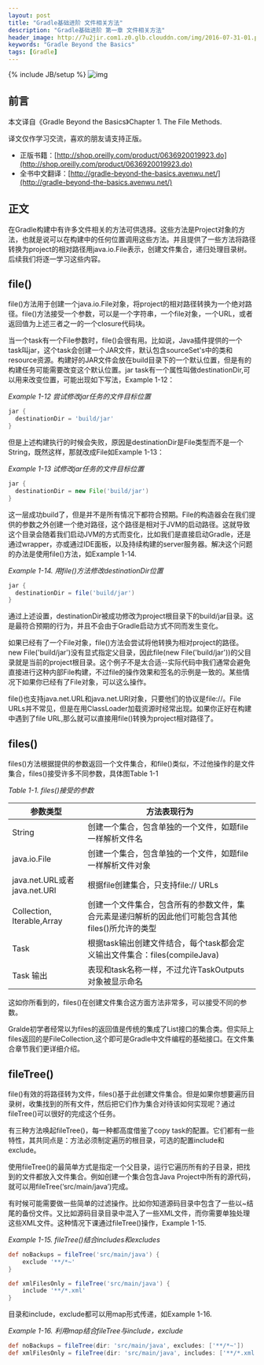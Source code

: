 ```yaml
---
layout: post
title: "Gradle基础进阶 文件相关方法"
description: "Gradle基础进阶 第一章 文件相关方法"
header_image: http://7u2jir.com1.z0.glb.clouddn.com/img/2016-07-31-01.png
keywords: "Gradle Beyond the Basics"
tags: [Gradle]
---
```

{% include JB/setup %}
![img](http://7u2jir.com1.z0.glb.clouddn.com/img/2016-07-31-01.png)

## 前言

本文译自《Gradle Beyond the Basics》Chapter 1. The File Methods.

译文仅作学习交流，喜欢的朋友请支持正版。

* 正版书籍：[http://shop.oreilly.com/product/0636920019923.do](http://shop.oreilly.com/product/0636920019923.do)
* 全书中文翻译：[http://gradle-beyond-the-basics.avenwu.net/](http://gradle-beyond-the-basics.avenwu.net/)

## 正文

在Gradle构建中有许多文件相关的方法可供选择。这些方法是Project对象的方法，也就是说可以在构建中的任何位置调用这些方法。并且提供了一些方法将路径转换为project的相对路径用java.io.File表示，创建文件集合，递归处理目录树。后续我们将逐一学习这些内容。

## file()

file()方法用于创建一个java.io.File对象，将project的相对路径转换为一个绝对路径。file()方法接受一个参数，可以是一个字符串，一个file对象，一个URL，或者返回值为上述三者之一的一个closure代码块。

当一个task有一个File参数时，file()会很有用。比如说，Java插件提供的一个task叫jar，这个task会创建一个JAR文件，默认包含sourceSet's中的类和resource资源。构建好的JAR文件会放在build目录下的一个默认位置，但是有的构建任务可能需要改变这个默认位置。jar task有一个属性叫做destinationDir,可以用来改变位置，可能出现如下写法，Example 1-12：

*Example 1-12 尝试修改jar任务的文件目标位置*

```groovy
jar {
  destinationDir = 'build/jar'
}
```

但是上述构建执行的时候会失败，原因是destinationDir是File类型而不是一个String，既然这样，那就改成File如Example 1-13：

*Example 1-13 试修改jar任务的文件目标位置*

```groovy
jar {
  destinationDir = new File('build/jar')
}

```

这一层成功build了，但是并不是所有情况下都符合预期。File的构造器会在我们提供的参数之外创建一个绝对路径，这个路径是相对于JVM的启动路径。这就导致这个目录会随着我们启动JVM的方式而变化，比如我们是直接启动Gradle，还是通过wrapper，亦或通过IDE面板，以及持续构建的server服务器。解决这个问题的办法是使用file()方法，如Example 1-14.

*Example 1-14. 用file()方法修改destinationDir位置*

```groovy 
jar {
  destinationDir = file('build/jar')
}
```

通过上述设置，destinationDir被成功修改为project根目录下的build/jar目录。这是最符合预期的行为，并且不会由于Gradle启动方式不同而发生变化。

如果已经有了一个File对象，file()方法会尝试将他转换为相对project的路径。new File('build/jar')没有显式指定父目录，因此file(new File('build/jar'))的父目录就是当前的project根目录。这个例子不是太合适--实际代码中我们通常会避免直接进行这种内部File构建，不过file的操作效果和签名的示例是一致的。某些情况下如果你已经有了File对象，可以这么操作。

file()也支持java.net.URL和java.net.URI对象，只要他们的协议是file://。File URLs并不常见，但是在用ClassLoader加载资源时经常出现。如果你正好在构建中遇到了file URL,那么就可以直接用file()转换为project相对路径了。

## files()

files()方法根据提供的参数返回一个文件集合，和file()类似，不过他操作的是文件集合，files()接受许多不同参数，具体图Table 1-1

*Table 1-1. files()接受的参数*

| 参数类型 | 方法表现行为 |
| -------- | -------- |
| String | 创建一个集合，包含单独的一个文件，如题file一样解析文件名 |
| java.io.File | 创建一个集合，包含单独的一个文件，如题file一样解析文件对象 |
| java.net.URL或者java.net.URI | 根据file创建集合，只支持file:// URLs |
| Collection, Iterable,Array | 创建一个文件集合，包含所有的参数文件，集合元素是递归解析的因此他们可能包含其他files()所允许的类型 |
| Task | 根据task输出创建文件结合，每个task都会定义输出文件集合：files(compileJava) |
| Task 输出 | 表现和task名称一样，不过允许TaskOutputs对象被显示命名 |

这如你所看到的，files()在创建文件集合这方面方法非常多，可以接受不同的参数。

Gralde初学者经常以为files的返回值是传统的集成了List接口的集合类。但实际上files返回的是FileCollection,这个即可是Gradle中文件编程的基础接口。在文件集合章节我们更详细介绍。

## fileTree()

file()有效的将路径转为文件，files()基于此创建文件集合。但是如果你想要遍历目录树，收集找到的所有文件，然后把它们作为集合对待该如何实现呢？通过fileTree()可以很好的完成这个任务。

有三种方法唤起fileTree()，每一种都高度借鉴了copy task的配置。它们都有一些特性，其共同点是：方法必须制定遍历的根目录，可选的配置include和exclude。

使用fileTree()的最简单方式是指定一个父目录，运行它遍历所有的子目录，把找到的文件都放入文件集合。例如创建一个集合包含Java Project中所有的源代码，就可以用fileTree(‘src/main/java’)完成。

有时候可能需要做一些简单的过滤操作。比如你知道源码目录中包含了一些以~结尾的备份文件。又比如源码目录目录中混入了一些XML文件，而你需要单独处理这些XML文件。这种情况下课通过fileTree()操作，Example 1-15.

*Example 1-15. fileTree()结合includes和excludes*

```groovy
def noBackups = fileTree('src/main/java') { 
    exclude '**/*~'
}

def xmlFilesOnly = fileTree('src/main/java') { 
    include '**/*.xml'
}
```

目录和include，exclude都可以用map形式传递，如Example 1-16.

*Example 1-16. 利用map结合fileTree与include，exclude*

```groovy
def noBackups = fileTree(dir: 'src/main/java', excludes: ['**/*~']) 
def xmlFilesOnly = fileTree(dir: 'src/main/java', includes: ['**/*.xml'])
```
